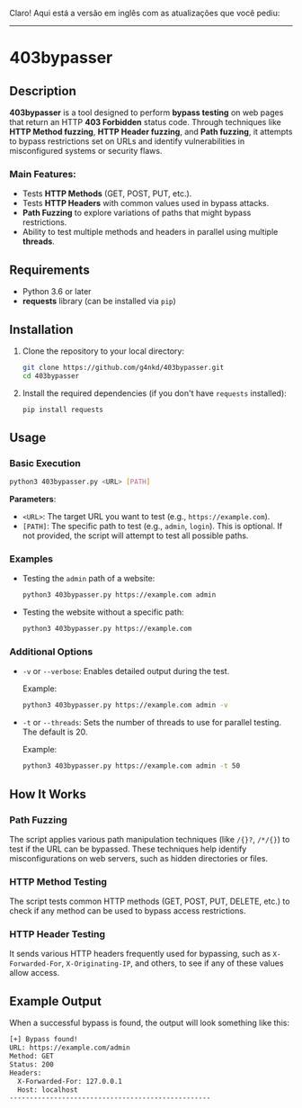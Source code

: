 Claro! Aqui está a versão em inglês com as atualizações que você pediu:

---

# 403bypasser

## Description

**403bypasser** is a tool designed to perform **bypass testing** on web pages that return an HTTP **403 Forbidden** status code. Through techniques like **HTTP Method fuzzing**, **HTTP Header fuzzing**, and **Path fuzzing**, it attempts to bypass restrictions set on URLs and identify vulnerabilities in misconfigured systems or security flaws.

### Main Features:
- Tests **HTTP Methods** (GET, POST, PUT, etc.).
- Tests **HTTP Headers** with common values used in bypass attacks.
- **Path Fuzzing** to explore variations of paths that might bypass restrictions.
- Ability to test multiple methods and headers in parallel using multiple **threads**.

## Requirements

- Python 3.6 or later
- **requests** library (can be installed via `pip`)

## Installation

1. Clone the repository to your local directory:

   ```bash
   git clone https://github.com/g4nkd/403bypasser.git
   cd 403bypasser
   ```

2. Install the required dependencies (if you don't have `requests` installed):

   ```bash
   pip install requests
   ```

## Usage

### Basic Execution

```bash
python3 403bypasser.py <URL> [PATH]
```

**Parameters**:
- `<URL>`: The target URL you want to test (e.g., `https://example.com`).
- `[PATH]`: The specific path to test (e.g., `admin`, `login`). This is optional. If not provided, the script will attempt to test all possible paths.

### Examples

- Testing the `admin` path of a website:

  ```bash
  python3 403bypasser.py https://example.com admin
  ```

- Testing the website without a specific path:

  ```bash
  python3 403bypasser.py https://example.com
  ```

### Additional Options

- `-v` or `--verbose`: Enables detailed output during the test.

  Example:

  ```bash
  python3 403bypasser.py https://example.com admin -v
  ```

- `-t` or `--threads`: Sets the number of threads to use for parallel testing. The default is 20.

  Example:

  ```bash
  python3 403bypasser.py https://example.com admin -t 50
  ```

## How It Works

### Path Fuzzing

The script applies various path manipulation techniques (like `/{}?`, `/*/{}`) to test if the URL can be bypassed. These techniques help identify misconfigurations on web servers, such as hidden directories or files.

### HTTP Method Testing

The script tests common HTTP methods (GET, POST, PUT, DELETE, etc.) to check if any method can be used to bypass access restrictions.

### HTTP Header Testing

It sends various HTTP headers frequently used for bypassing, such as `X-Forwarded-For`, `X-Originating-IP`, and others, to see if any of these values allow access.

## Example Output

When a successful bypass is found, the output will look something like this:

```bash
[+] Bypass found!
URL: https://example.com/admin
Method: GET
Status: 200
Headers:
  X-Forwarded-For: 127.0.0.1
  Host: localhost
--------------------------------------------------
```
